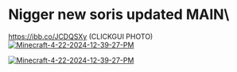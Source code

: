 # Nigger new soris updated MAIN\
https://ibb.co/JCDQSXy (CLICKGUI PHOTO)
<a href='https://postimg.cc/B81KmLyg' target='_blank'><img src='https://i.postimg.cc/B81KmLyg/Minecraft-4-22-2024-12-39-27-PM.png' border='0' alt='Minecraft-4-22-2024-12-39-27-PM'/></a>

<a href='https://postimg.cc/B81KmLyg' target='_blank'><img src='https://i.postimg.cc/QMfJxcJR/Minecraft-4-22-2024-12-39-27-PM.png' border='0' alt='Minecraft-4-22-2024-12-39-27-PM'/></a>
